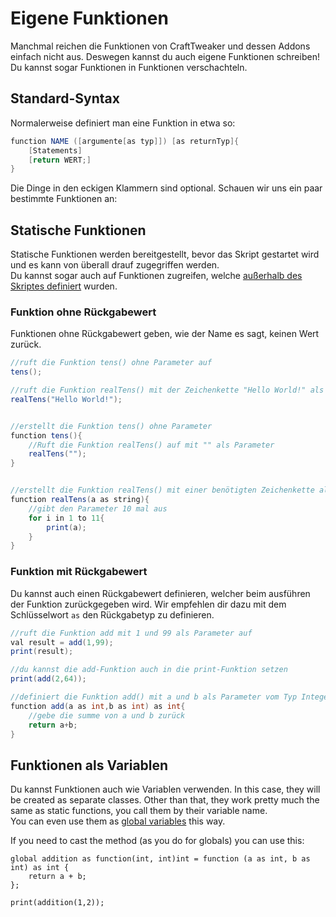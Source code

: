 # Eigene Funktionen

Manchmal reichen die Funktionen von CraftTweaker und dessen Addons einfach nicht aus. Deswegen kannst du auch eigene Funktionen schreiben! Du kannst sogar Funktionen in Funktionen verschachteln.

## Standard-Syntax

Normalerweise definiert man eine Funktion in etwa so:

```Java
function NAME ([argumente[as typ]]) [as returnTyp]{
    [Statements]
    [return WERT;]
}
```

Die Dinge in den eckigen Klammern sind optional. Schauen wir uns ein paar bestimmte Funktionen an:

## Statische Funktionen

Statische Funktionen werden bereitgestellt, bevor das Skript gestartet wird und es kann von überall drauf zugegriffen werden.  
Du kannst sogar auch auf Funktionen zugreifen, welche [außerhalb des Skriptes definiert](Cross-Script_Reference) wurden.

### Funktion ohne Rückgabewert

Funktionen ohne Rückgabewert geben, wie der Name es sagt, keinen Wert zurück.

```Java
//ruft die Funktion tens() ohne Parameter auf
tens();

//ruft die Funktion realTens() mit der Zeichenkette "Hello World!" als Parameter auf
realTens("Hello World!");


//erstellt die Funktion tens() ohne Parameter
function tens(){
    //Ruft die Funktion realTens() auf mit "" als Parameter
    realTens("");
}


//erstellt die Funktion realTens() mit einer benötigten Zeichenkette als Parameter
function realTens(a as string){
    //gibt den Parameter 10 mal aus
    for i in 1 to 11{
        print(a);
    }
}
```

### Funktion mit Rückgabewert

Du kannst auch einen Rückgabewert definieren, welcher beim ausführen der Funktion zurückgegeben wird. Wir empfehlen dir dazu mit dem Schlüsselwort `as` den Rückgabetyp zu definieren.

```Java
//ruft die Funktion add mit 1 und 99 als Parameter auf
val result = add(1,99);
print(result);

//du kannst die add-Funktion auch in die print-Funktion setzen
print(add(2,64));

//definiert die Funktion add() mit a und b als Parameter vom Typ Integer und setzt den Typ des Rückgabewerts auf Integer
function add(a as int,b as int) as int{
    //gebe die summe von a und b zurück
    return a+b;
}
```

## Funktionen als Variablen

Du kannst Funktionen auch wie Variablen verwenden. In this case, they will be created as separate classes. Other than that, they work pretty much the same as static functions, you call them by their variable name.  
You can even use them as [global variables](/AdvancedFunctions/Global_Static_Variables/) this way.

If you need to cast the method (as you do for globals) you can use this:

    global addition as function(int, int)int = function (a as int, b as int) as int {
        return a + b;
    };
    
    print(addition(1,2));